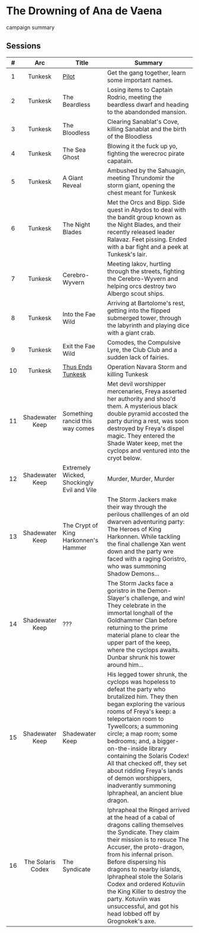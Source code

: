 # The Drowning of Ana de Vaena

campaign summary

## Sessions

| # | Arc | Title | Summary | 
| :---: |  :---:| ------------- | --- |
| 1 | Tunkesk |[Pilot](./S01:pilot.md) | Get the gang together, learn some important names. | 
| 2 | Tunkesk | The Beardless | Losing items to Captain Rodrio, meeting the beardless dwarf and heading to the abandonded mansion. | 
| 3 | Tunkesk | The Bloodless | Clearing Sanablat's Cove, killing Sanablat and the birth of the Bloodless | 
| 4 | Tunkesk | The Sea Ghost | Blowing it the fuck up yo, fighting the werecroc pirate capatain. | 
| 5 | Tunkesk | A Giant Reveal | Ambushed by the Sahuagin, meeting Thrundomir the storm giant, opening the chest meant for Tunkesk | 
| 6 | Tunkesk | The Night Blades | Met the Orcs and Bipp. Side quest in Abydos to deal with the bandit group known as the Night Blades, and their recently released leader Ralavaz. Feet pissing. Ended with a bar fight and a peek at Tunkesk's lair. |
| 7 | Tunkesk | Cerebro-Wyvern | Meeting Iakov, hurtling through the streets, fighting the Cerebro-Wyvern and helping orcs destroy two Albergo scout ships.  | 
| 8 | Tunkesk | Into the Fae Wild | Arriving at Bartolome's rest, getting into the flipped submerged tower, through the labyrinth and playing dice with a giant crab. | 
| 9 | Tunkesk | Exit the Fae Wild  | Comodes, the Compulsive Lyre, the Club Club and a sudden lack of fairies. | 
| 10 | Tunkesk | [Thus Ends Tunkesk](./S10:thus_ends_tunkesk.md) | Operation Navara Storm and killing Tunkesk | 
| 11 | Shadewater Keep |  Something rancid this way comes | Met devil worshipper mercenaries, Freya asserted her authority and shoo'd them. A mysterious black double pyramid accosted the party during a rest, was soon destroyed by Freya's dispel magic. They entered the Shade Water keep, met the cyclops and ventured into the cryot below. |
| 12 | Shadewater Keep | Extremely Wicked, Shockingly Evil and Vile | Murder, Murder, Murder | 
| 13 | Shadewater Keep | The Crypt of King Harkonnen's Hammer  | The Storm Jackers make their way through the perilous challlenges of an old dwarven adventuring party: The Heroes of King Harkonnen. While tackling the final challenge Xan went down and the party wre faced with a raging Goristro, who was summoning Shadow Demons... |
| 14 | Shadewater Keep | ??? | The Storm Jacks face a goristro in the Demon-Slayer's challenge, and win! They celebrate in the immortal longhall of the Goldhammer Clan before returning to the prime material plane to clear the upper part of the keep, where the cyclops awaits. Dunbar shrunk his tower around him... | 
| 15 | Shadewater Keep | Shadewater Keep | His legged tower shrunk, the cyclops was hopeless to defeat the party who brutalized him. They then began exploring the various rooms of Freya's keep: a teleportaion room to Tywellcors; a summoning circle; a map room; some bedrooms; and, a bigger-on-the-inside library containing the Solaris Codex! All that checked off, they set about ridding Freya's lands of demon worshippers, inadverantly summoning Iphrapheal, an ancient blue dragon.
| 16 | The Solaris Codex | The Syndicate | Iphrapheal the Ringed arrived at the head of a cabal of dragons calling themselves the Syndicate. They claim their mission is to resuce The Accuser, the proto-dragon, from his infernal prison. Before dispersing his dragons to nearby islands, Iphrapheal stole the Solaris Codex and ordered Kotuviin the King Killer to destroy the party. Kotuviin was unsuccessful, and got his head lobbed off by Grognokek's axe. 
